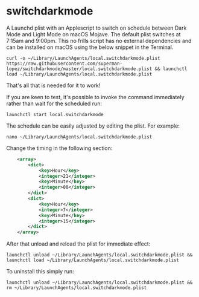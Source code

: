# switchdarkmode
A Launchd plist with an Applescript to switch on schedule between Dark Mode and Light Mode on macOS Mojave.  The default plist switches at 7:15am and 9:00pm.  This no frills script has no external dependencies and can be installed on macOS using the below snippet in the Terminal.
```
curl -o ~/Library/LaunchAgents/local.switchdarkmode.plist https://raw.githubusercontent.com/superman-lopez/switchdarkmode/master/local.switchdarkmode.plist && launchctl load ~/Library/LaunchAgents/local.switchdarkmode.plist
```
That's all that is needed for it to work!

If you are keen to test, it's possible to invoke the command immediately rather than wait for the scheduled run:
```
launchctl start local.switchdarkmode
```

The schedule can be easily adjusted by editing the plist. For example: 
```
nano ~/Library/LaunchAgents/local.switchdarkmode.plist
```
Change the timing in the following section:
```xml
	<array>
		<dict>
			<key>Hour</key>
			<integer>21</integer>
			<key>Minute</key>
			<integer>00</integer>
		</dict>
		<dict>
			<key>Hour</key>
			<integer>7</integer>
			<key>Minute</key>
			<integer>15</integer>
		</dict>
	</array>
```

After that unload and reload the plist for immediate effect: 
```
launchctl unload ~/Library/LaunchAgents/local.switchdarkmode.plist && launchctl load ~/Library/LaunchAgents/local.switchdarkmode.plist
```

To uninstall this simply run:
```
launchctl unload ~/Library/LaunchAgents/local.switchdarkmode.plist && rm ~/Library/LaunchAgents/local.switchdarkmode.plist
```

